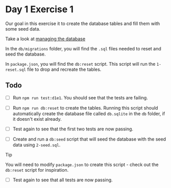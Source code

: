 # Day 1 Exercise 1

Our goal in this exercise it to create the database tables and fill them with
some seed data.

Take a look at
[managing the database](https://tech-docs.corndel.com/express/managing-the-database)

In the `db/migrations` folder, you will find the `.sql` files needed to reset
and seed the database.

In `package.json`, you will find the `db:reset` script. This script will run the
`1-reset.sql` file to drop and recreate the tables.

## Todo

- [ ] Run `npm run test:d1e1`. You should see that the tests are failing.

- [ ] Run `npm run db:reset` to create the tables. Running this script should
      automatically create the database file called `db.sqlite` in the `db`
      folder, if it doesn't exist already.

- [ ] Test again to see that the first two tests are now passing.

- [ ] Create and run a `db:seed` script that will seed the database with the
      seed data using `2-seed.sql`.

> [!TIP]
>
> You will need to modify `package.json` to create this script - check out the
> `db:reset` script for inspiration.

- [ ] Test again to see that all tests are now passing.
